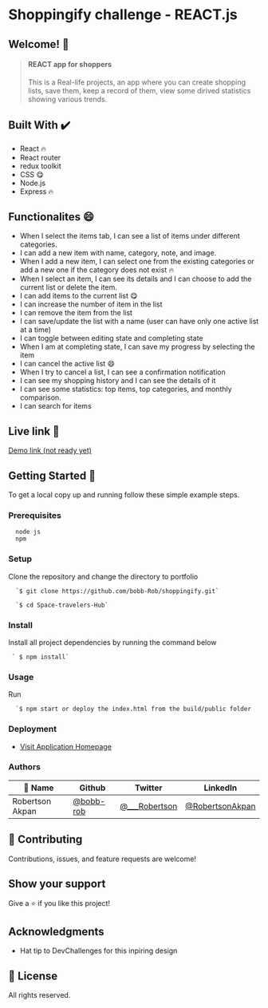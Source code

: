# Shoppingify challenge - REACT.js

## Welcome! 👋
> #### REACT app for shoppers
> This is a Real-life projects, an app where you can create shopping lists, save them, keep a record of them, view some dirived statistics showing various trends.

                             
## Built With ✔️

- React 🔥
- React router
- redux toolkit
- CSS 😋
- Node.js
- Express 🔥

## Functionalites 😄
 
- When I select the items tab, I can see a list of items under different categories.
- I can add a new item with name, category, note, and image.
- When I add a new item, I can select one from the existing categories or add a new one if the category does not exist 🔥
- When I select an item, I can see its details and I can choose to add the current list or delete the item.
- I can add items to the current list 😋
- I can increase the number of item in the list
- I can remove the item from the list
- I can save/update the list with a name (user can have only one active list at a time)
- I can toggle between editing state and completing state
- When I am at completing state, I can save my progress by selecting the item
- I can cancel the active list 😄
- When I try to cancel a list, I can see a confirmation notification
- I can see my shopping history and I can see the details of it
- I can see some statistics: top items, top categories, and monthly comparison.
- I can search for items

## Live link 🙌

[Demo link (not ready yet)](#)


## Getting Started 🙌

To get a local copy up and running follow these simple example steps.

### Prerequisites
```
  node js
  npm

```
### Setup
Clone the repository and change the directory to portfolio

``` 
  `$ git clone https://github.com/bobb-Rob/shoppingify.git`

  `$ cd Space-travelers-Hub`

```

### Install
Install all project dependencies by running the command below
 
``` 
 ` $ npm install`
```
### Usage

Run
``` 
  `$ npm start or deploy the index.html from the build/public folder 
```

### Deployment
- [Visit Application Homepage](#)


### Authors

| 👤 Name | Github | Twitter | LinkedIn |
|------|--------|---------|----------|
|Robertson Akpan|[@bobb-rob](https://github.com/bobb-rob)|[@___Robertson](https://twitter.com/___Robertson)|[@RobertsonAkpan](https://www.linkedin.com/in/robertsonakpan/)|


## 🤝 Contributing

Contributions, issues, and feature requests are welcome!


## Show your support

Give a ⭐️ if you like this project!

## Acknowledgments

- Hat tip to DevChallenges for this inpiring design

## 📝 License

All rights reserved.
